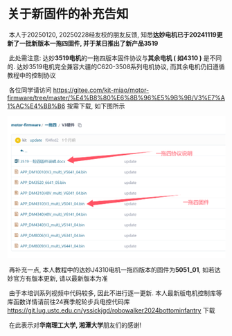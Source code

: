 # 关于新固件的补充告知

​	本人于20250120, 20250228经友校的朋友反馈, 知悉**达妙电机已于20241119更新了一批新版本一拖四固件, 并于某日推出了新产品3519**

​	此处需注意: 达妙**3519电机**的一拖四版本固件协议与**其余电机 ( 如4310 )** 是不同的. 达妙3519电机完全兼容大疆的C620-3508系列电机协议, 而其余电机仍旧遵循教程中的控制协议

​	各位同学请访问 https://gitee.com/kit-miao/motor-firmware/tree/master/%E4%B8%80%E6%8B%96%E5%9B%9B/V3%E7%A1%AC%E4%BB%B6 按需下载, 如下图所示

<img src="20250120 关于新固件的补充告知.assets/网址资料.png" alt="网址资料" style="zoom:50%;" />

​	再补充一点, 本人教程中的达妙J4310电机一拖四版本的固件为**5051_01**, 如若达妙官方有版本更新, 请以最新版本为准

​	由于本培训系列视频中代码较多, 因此不进行逐一更新. 本人最新版电机控制库等库函数详情请前往24赛季舵轮步兵电控代码库 https://git.lug.ustc.edu.cn/yssickjgd/robowalker2024bottominfantry 下载

​	在此表示对**华南理工大学, 湘潭大学**朋友们的感谢!

